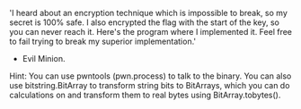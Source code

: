 'I heard about an encryption technique which is impossible to break, so my secret is 100% safe. I also encrypted the 
flag with the start of the key, so you can never reach it. Here's the program where I implemented it. Feel free to fail 
trying to break my superior implementation.' 
- Evil Minion.

Hint:   You can use pwntools (pwn.process) to talk to the binary. You can also use bitstring.BitArray to transform 
        string bits to BitArrays, which you can do calculations on and transform them to real bytes using 
        BitArray.tobytes().

